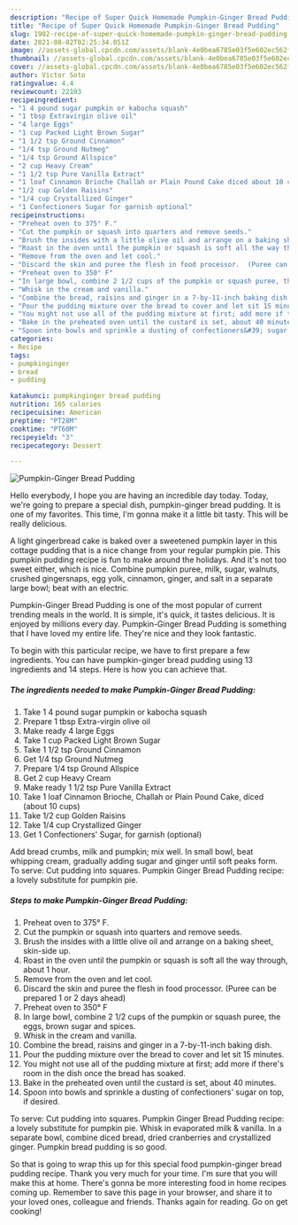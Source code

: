 ```yaml
---
description: "Recipe of Super Quick Homemade Pumpkin-Ginger Bread Pudding"
title: "Recipe of Super Quick Homemade Pumpkin-Ginger Bread Pudding"
slug: 1902-recipe-of-super-quick-homemade-pumpkin-ginger-bread-pudding
date: 2021-08-02T02:25:34.051Z
image: //assets-global.cpcdn.com/assets/blank-4e0bea6785e03f5e602ec562f230caae08da540cada707380b4fe1bbebba43da.png
thumbnail: //assets-global.cpcdn.com/assets/blank-4e0bea6785e03f5e602ec562f230caae08da540cada707380b4fe1bbebba43da.png
cover: //assets-global.cpcdn.com/assets/blank-4e0bea6785e03f5e602ec562f230caae08da540cada707380b4fe1bbebba43da.png
author: Victor Soto
ratingvalue: 4.4
reviewcount: 22103
recipeingredient:
- "1 4 pound sugar pumpkin or kabocha squash"
- "1 tbsp Extravirgin olive oil"
- "4 large Eggs"
- "1 cup Packed Light Brown Sugar"
- "1 1/2 tsp Ground Cinnamon"
- "1/4 tsp Ground Nutmeg"
- "1/4 tsp Ground Allspice"
- "2 cup Heavy Cream"
- "1 1/2 tsp Pure Vanilla Extract"
- "1 loaf Cinnamon Brioche Challah or Plain Pound Cake diced about 10 cups"
- "1/2 cup Golden Raisins"
- "1/4 cup Crystallized Ginger"
- "1 Confectioners Sugar for garnish optional"
recipeinstructions:
- "Preheat oven to 375° F."
- "Cut the pumpkin or squash into quarters and remove seeds."
- "Brush the insides with a little olive oil and arrange on a baking sheet, skin-side up."
- "Roast in the oven until the pumpkin or squash is soft all the way through, about 1 hour."
- "Remove from the oven and let cool."
- "Discard the skin and puree the flesh in food processor.  (Puree can be prepared 1 or 2 days ahead)"
- "Preheat oven to 350° F"
- "In large bowl, combine 2 1/2 cups of the pumpkin or squash puree, the eggs, brown sugar and spices."
- "Whisk in the cream and vanilla."
- "Combine the bread, raisins and ginger in a 7-by-11-inch baking dish."
- "Pour the pudding mixture over the bread to cover and let sit 15 minutes."
- "You might not use all of the pudding mixture at first; add more if there&#39;s room in the dish once the bread has soaked."
- "Bake in the preheated oven until the custard is set, about 40 minutes."
- "Spoon into bowls and sprinkle a dusting of confectioners&#39; sugar on top, if desired."
categories:
- Recipe
tags:
- pumpkinginger
- bread
- pudding

katakunci: pumpkinginger bread pudding 
nutrition: 165 calories
recipecuisine: American
preptime: "PT28M"
cooktime: "PT60M"
recipeyield: "3"
recipecategory: Dessert

---
```



![Pumpkin-Ginger Bread Pudding](//assets-global.cpcdn.com/assets/blank-4e0bea6785e03f5e602ec562f230caae08da540cada707380b4fe1bbebba43da.png)

Hello everybody, I hope you are having an incredible day today. Today, we're going to prepare a special dish, pumpkin-ginger bread pudding. It is one of my favorites. This time, I'm gonna make it a little bit tasty. This will be really delicious.

A light gingerbread cake is baked over a sweetened pumpkin layer in this cottage pudding that is a nice change from your regular pumpkin pie. This pumpkin pudding recipe is fun to make around the holidays. And it&#39;s not too sweet either, which is nice. Combine pumpkin puree, milk, sugar, walnuts, crushed gingersnaps, egg yolk, cinnamon, ginger, and salt in a separate large bowl; beat with an electric.

Pumpkin-Ginger Bread Pudding is one of the most popular of current trending meals in the world. It is simple, it's quick, it tastes delicious. It is enjoyed by millions every day. Pumpkin-Ginger Bread Pudding is something that I have loved my entire life. They're nice and they look fantastic.


To begin with this particular recipe, we have to first prepare a few ingredients. You can have pumpkin-ginger bread pudding using 13 ingredients and 14 steps. Here is how you can achieve that.

<!--inarticleads1-->

##### The ingredients needed to make Pumpkin-Ginger Bread Pudding:

1. Take 1 4 pound sugar pumpkin or kabocha squash
1. Prepare 1 tbsp Extra-virgin olive oil
1. Make ready 4 large Eggs
1. Take 1 cup Packed Light Brown Sugar
1. Take 1 1/2 tsp Ground Cinnamon
1. Get 1/4 tsp Ground Nutmeg
1. Prepare 1/4 tsp Ground Allspice
1. Get 2 cup Heavy Cream
1. Make ready 1 1/2 tsp Pure Vanilla Extract
1. Take 1 loaf Cinnamon Brioche, Challah or Plain Pound Cake, diced (about 10 cups)
1. Take 1/2 cup Golden Raisins
1. Take 1/4 cup Crystallized Ginger
1. Get 1 Confectioners&#39; Sugar, for garnish (optional)


Add bread crumbs, milk and pumpkin; mix well. In small bowl, beat whipping cream, gradually adding sugar and ginger until soft peaks form. To serve: Cut pudding into squares. Pumpkin Ginger Bread Pudding recipe: a lovely substitute for pumpkin pie. 

<!--inarticleads2-->

##### Steps to make Pumpkin-Ginger Bread Pudding:

1. Preheat oven to 375° F.
1. Cut the pumpkin or squash into quarters and remove seeds.
1. Brush the insides with a little olive oil and arrange on a baking sheet, skin-side up.
1. Roast in the oven until the pumpkin or squash is soft all the way through, about 1 hour.
1. Remove from the oven and let cool.
1. Discard the skin and puree the flesh in food processor.  (Puree can be prepared 1 or 2 days ahead)
1. Preheat oven to 350° F
1. In large bowl, combine 2 1/2 cups of the pumpkin or squash puree, the eggs, brown sugar and spices.
1. Whisk in the cream and vanilla.
1. Combine the bread, raisins and ginger in a 7-by-11-inch baking dish.
1. Pour the pudding mixture over the bread to cover and let sit 15 minutes.
1. You might not use all of the pudding mixture at first; add more if there&#39;s room in the dish once the bread has soaked.
1. Bake in the preheated oven until the custard is set, about 40 minutes.
1. Spoon into bowls and sprinkle a dusting of confectioners&#39; sugar on top, if desired.


To serve: Cut pudding into squares. Pumpkin Ginger Bread Pudding recipe: a lovely substitute for pumpkin pie. Whisk in evaporated milk &amp; vanilla. In a separate bowl, combine diced bread, dried cranberries and crystallized ginger. Pumpkin bread pudding is so good. 

So that is going to wrap this up for this special food pumpkin-ginger bread pudding recipe. Thank you very much for your time. I'm sure that you will make this at home. There's gonna be more interesting food in home recipes coming up. Remember to save this page in your browser, and share it to your loved ones, colleague and friends. Thanks again for reading. Go on get cooking!
